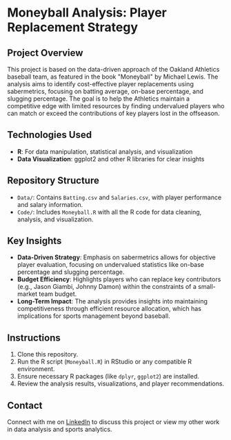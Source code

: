 # Moneyball Analysis: Player Replacement Strategy

## Project Overview
This project is based on the data-driven approach of the Oakland Athletics baseball team, as featured in the book "Moneyball" by Michael Lewis. The analysis aims to identify cost-effective player replacements using sabermetrics, focusing on batting average, on-base percentage, and slugging percentage. The goal is to help the Athletics maintain a competitive edge with limited resources by finding undervalued players who can match or exceed the contributions of key players lost in the offseason.

## Technologies Used
- **R**: For data manipulation, statistical analysis, and visualization
- **Data Visualization**: ggplot2 and other R libraries for clear insights

## Repository Structure
- `Data/`: Contains `Batting.csv` and `Salaries.csv`, with player performance and salary information.
- `Code/`: Includes `Moneyball.R` with all the R code for data cleaning, analysis, and visualization.

## Key Insights
- **Data-Driven Strategy**: Emphasis on sabermetrics allows for objective player evaluation, focusing on undervalued statistics like on-base percentage and slugging percentage.
- **Budget Efficiency**: Highlights players who can replace key contributors (e.g., Jason Giambi, Johnny Damon) within the constraints of a small-market team budget.
- **Long-Term Impact**: The analysis provides insights into maintaining competitiveness through efficient resource allocation, which has implications for sports management beyond baseball.

## Instructions
1. Clone this repository.
2. Run the R script (`Moneyball.R`) in RStudio or any compatible R environment.
3. Ensure necessary R packages (like `dplyr`, `ggplot2`) are installed.
4. Review the analysis results, visualizations, and player recommendations.

## Contact
Connect with me on [LinkedIn](https://www.linkedin.com/in/stefano-compagnone98/) to discuss this project or view my other work in data analysis and sports analytics.
